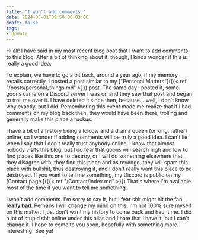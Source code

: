 ```yaml
---
title: "I won't add comments."
date: 2024-05-01T09:50:00+03:00
draft: false
tags:
- Update
---
```


Hi all! I have said in my most recent blog post that I want to add comments to this blog. After a bit of thinking about it, though, I kinda wonder if this is really a good idea.

To explain, we have to go a bit back, around a year ago, if my memory recalls correctly. I posted a post similar to my ["Personal Matters"]({{< ref "/posts/personal_things.md" >}}) post. The same day I posted it, some goons came on a Discord    server I was on and they saw that post and began to troll me over it. I have deleted it since then, because... well, I don't know why exactly, but I did. Remembering this event made me realize that if I had comments on my blog back then, they would have been there, trolling and generally make this place a ruckus.

I have a bit of a history being a lolcow and a drama queen (or king, rather) online, so I wonder if adding comments will be truly a good idea. I can't lie when I say that I don't really trust anybody online. I know that almost nobody visits this blog, but I do fear that goons will search high and low to find places like this one to destroy, or I will do something elsewhere that they disagree with, they find this place and as revenge, they will spam this place with bullshit, thus destroying it, and I don't really want this place to be destroyed. If you want to tell me something, my Discord is public on my [Contact page.]({{< ref "/Contact/index.md" >}}) That's where I'm available most of the time if you want to tell me something.

I won't add comments. I'm sorry to say it, but I fear shit might hit the fan **really bad**. Perhaps I will change my mind on this, I'm not 100% sure myself on this matter. I just don't want my history to come back and haunt me. I did a lot of stupid shit online under this alias and I hate that I have it, but I can't change it. I hope to come to you soon, hopefully with something more interesting. See ya!
